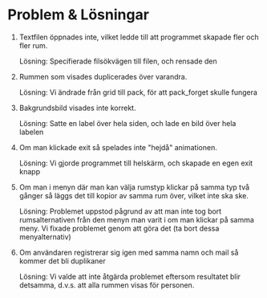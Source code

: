 # Problem & Lösningar

1. Textfilen öppnades inte, vilket ledde till att programmet skapade fler och fler rum.

    Lösning: Specifierade filsökvägen till filen, och rensade den


2. Rummen som visades duplicerades över varandra.

    Lösning: Vi ändrade från grid till pack, för att pack_forget skulle fungera


3. Bakgrundsbild visades inte korrekt.

    Lösning: Satte en label över hela siden, och lade en bild över hela labelen
    

4. Om man klickade exit så spelades inte "hejdå" animationen.

    Lösning: Vi gjorde programmet till helskärm, och skapade en egen exit knapp

5. Om man i menyn där man kan välja rumstyp klickar på samma typ två gånger
så läggs det till kopior av samma rum över, vilket inte ska ske. 

    Lösning: Problemet uppstod pågrund av att man inte tog bort rumsalternativen från
    den menyn man varit i om man klickar på samma meny. Vi fixade problemet genom
    att göra det (ta bort dessa menyalternativ)

6. Om användaren registrerar sig igen med samma namn och mail så kommer det bli duplikaner

    Lösning: Vi valde att inte åtgärda problemet eftersom resultatet blir detsamma, d.v.s. att
    alla rummen visas för personen. 